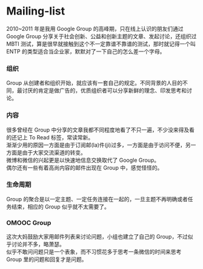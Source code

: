 # Mailing-list

2010~2011 年是我用 Google Group 的高峰期，只在线上认识的朋友们通过 Google Group 分享关于社会创新、公益和创新主题的文章、发起讨论，还组织过 MBTI 测试，算是很早就接触到这个不一定靠谱不靠谱的测试，那时就记得一个叫 ENTP 的类型适合当企业家，默默对了一下自己的怎么差一个字母。

### 组织

Group 从创建者和组织开始，就应该有一套自己的规定。不同背景的人目的不同，最讨厌的肯定是做广告的，优质组织者可以分享新鲜的理念、印发思考和讨论。

### 内容
很多曾经在 Group 中分享的文章我都不同程度地看了不只一遍，不少没来得及看的还记上 To Read 标签，常读常新。  
渐渐少用的原因一方面是由于订阅邮(la)件(ji)过多，一方面是由于访问不便，另一方面是由于大家交流渠道的转变。  
微博和微信的兴起更是以快速地信息交换取代了 Google Group。  
偶尔还有一些有着高尚内容的邮件出现在 Group 中，感觉怪怪的。

### 生命周期
Group 的聚合是以一定主题、一定任务连接在一起的，一旦主题不再明确或者任务结束，相应的 Group 似乎就不太需要了。  

### OMOOC Group
这次大妈鼓励大家用邮件列表来讨论问题，小组也建立了自己的 Group，不过似乎讨论并不多，略萧瑟。  
似乎不敢问问题只是一个表象，而不习惯花多于思考一条微信的时间来思考 Group 里的问题和回复才是问题。
